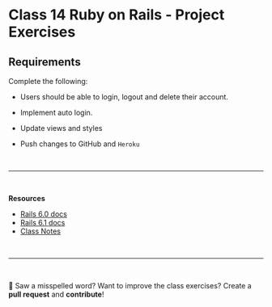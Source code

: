 # Class 14 **Ruby on Rails - Project Exercises**

## Requirements

Complete the following:

- Users should be able to login, logout and delete their account.
- Implement auto login.
- Update views and styles

- Push changes to GitHub and `Heroku`

<br>

---

<br>

**Resources**

- [Rails 6.0 docs](https://guides.rubyonrails.org/v6.0/)
- [Rails 6.1 docs](https://guides.rubyonrails.org/v6.1/)
- [Class Notes](https://github.com/cruzgerman216/CodeLabs-Ruby-on-Rails-Class-Notes/blob/main/C13-Associations-and-Authentication-Systems/BookIt_app_part_5.md)

<br>

---

<br>

:wave: Saw a misspelled word? Want to improve the class exercises? Create a **pull request** and **contribute**!